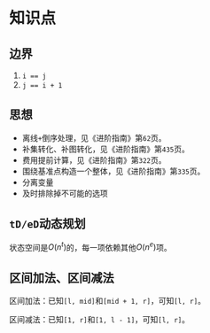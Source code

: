 # 知识点

## 边界

1. `i == j`
2. `j == i + 1`

## 思想

- 离线`+`倒序处理，见《进阶指南》第`62`页。
- 补集转化、补图转化，见《进阶指南》第`435`页。
- 费用提前计算，见《进阶指南》第`322`页。
- 围绕基准点构造一个整体，见《进阶指南》第`335`页。
- 分离变量
- 及时排除掉不可能的选项

## `tD/eD`动态规划

状态空间是$O(n^t)$的，每一项依赖其他$O(n^e)$项。

## 区间加法、区间减法

区间加法：已知`[l, mid]`和`[mid + 1, r]`，可知`[l, r]`。

区间减法：已知`[1, r]`和`[1, l - 1]`，可知`[l, r]`。